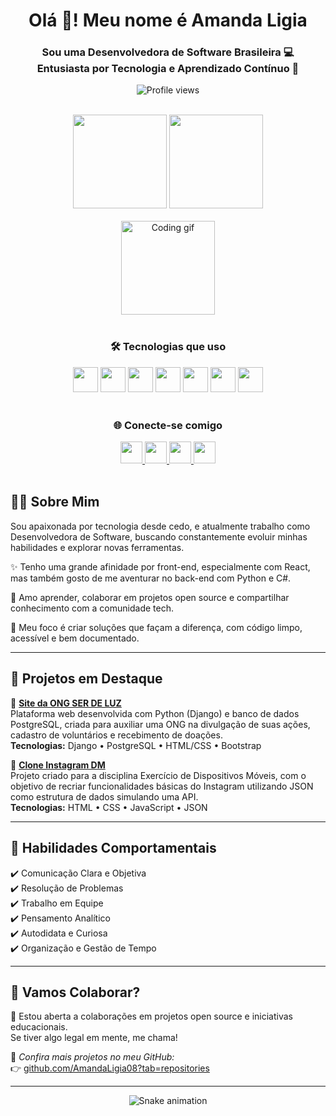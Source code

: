 <!-- Boas-vindas --> 
<h1 align="center">Olá 👋! Meu nome é Amanda Ligia</h1>
<h3 align="center">Sou uma Desenvolvedora de Software Brasileira 💻<br>Entusiasta por Tecnologia e Aprendizado Contínuo 🚀</h3>

<!-- Badge de visitas -->
<p align="center">
  <img src="https://komarev.com/ghpvc/?username=AmandaLigia08&style=flat-square&color=purple" alt="Profile views" />
</p>

<br>

<!-- GitHub Stats -->
<div align="center">
  <img src="https://github-readme-stats.vercel.app/api?username=AmandaLigia08&show_icons=true&theme=dracula&count_private=true&hide_border=false" height="150" />
  <img src="https://github-readme-stats.vercel.app/api/top-langs?username=AmandaLigia08&layout=compact&langs_count=5&theme=dracula&hide_border=false" height="150" />
</div>

<br>

<!-- Gif divertido -->
<div align="center">
  <img src="https://i.imgflip.com/65efzo.gif" height="150" alt="Coding gif" />
</div>

<br>

<!-- Tech stack -->
<h3 align="center">🛠️ Tecnologias que uso</h3>
<div align="center">
  <img src="https://cdn.jsdelivr.net/gh/devicons/devicon/icons/javascript/javascript-original.svg" height="40" />
  <img src="https://cdn.jsdelivr.net/gh/devicons/devicon/icons/typescript/typescript-original.svg" height="40" />
  <img src="https://cdn.jsdelivr.net/gh/devicons/devicon/icons/react/react-original.svg" height="40" />
  <img src="https://cdn.jsdelivr.net/gh/devicons/devicon/icons/html5/html5-original.svg" height="40" />
  <img src="https://cdn.jsdelivr.net/gh/devicons/devicon/icons/css3/css3-original.svg" height="40" />
  <img src="https://cdn.jsdelivr.net/gh/devicons/devicon/icons/python/python-original.svg" height="40" />
  <img src="https://cdn.jsdelivr.net/gh/devicons/devicon/icons/csharp/csharp-original.svg" height="40" />
</div>

<br>

<!-- Redes sociais -->
<h3 align="center">🌐 Conecte-se comigo</h3>
<div align="center">
  <a href="https://www.instagram.com/amandaligia1/" target="_blank">
    <img src="https://img.shields.io/static/v1?message=Instagram&logo=instagram&label=&color=E4405F&logoColor=white&labelColor=&style=for-the-badge" height="35" />
  </a>
  <a href="https://discord.com/users/amandaligia08" target="_blank">
    <img src="https://img.shields.io/static/v1?message=Discord&logo=discord&label=&color=7289DA&logoColor=white&labelColor=&style=for-the-badge" height="35" />
  </a>
  <a href="mailto:amandaligia08@gmail.com" target="_blank">
    <img src="https://img.shields.io/static/v1?message=Gmail&logo=gmail&label=&color=D14836&logoColor=white&labelColor=&style=for-the-badge" height="35" />
  </a>
  <a href="https://www.linkedin.com/in/amanda-ligia-ti/" target="_blank">
    <img src="https://img.shields.io/static/v1?message=LinkedIn&logo=linkedin&label=&color=0077B5&logoColor=white&labelColor=&style=for-the-badge" height="35" />
  </a>
</div>

<br>

<!-- Sobre mim -->
## 👩‍💻 Sobre Mim

Sou apaixonada por tecnologia desde cedo, e atualmente trabalho como Desenvolvedora de Software, buscando constantemente evoluir minhas habilidades e explorar novas ferramentas.

✨ Tenho uma grande afinidade por front-end, especialmente com React, mas também gosto de me aventurar no back-end com Python e C#.

🚀 Amo aprender, colaborar em projetos open source e compartilhar conhecimento com a comunidade tech.

🎯 Meu foco é criar soluções que façam a diferença, com código limpo, acessível e bem documentado.

---

<!-- Projetos -->
## 💼 Projetos em Destaque

🔹 [**Site da ONG SER DE LUZ**](https://github.com/AmandaLigia08/ser_de_luz.git)  
Plataforma web desenvolvida com Python (Django) e banco de dados PostgreSQL, criada para auxiliar uma ONG na divulgação de suas ações, cadastro de voluntários e recebimento de doações.  
**Tecnologias:** Django • PostgreSQL • HTML/CSS • Bootstrap

🔹 [**Clone Instagram DM**](https://github.com/AmandaLigia08/CloneInstagramDM.git)  
Projeto criado para a disciplina Exercício de Dispositivos Móveis, com o objetivo de recriar funcionalidades básicas do Instagram utilizando JSON como estrutura de dados simulando uma API.  
**Tecnologias:** HTML • CSS • JavaScript • JSON

---

## 🧠 Habilidades Comportamentais

✔️ Comunicação Clara e Objetiva  
✔️ Resolução de Problemas  
✔️ Trabalho em Equipe  
✔️ Pensamento Analítico  
✔️ Autodidata e Curiosa  
✔️ Organização e Gestão de Tempo

---

## 🤝 Vamos Colaborar?

🚀 Estou aberta a colaborações em projetos open source e iniciativas educacionais.  
Se tiver algo legal em mente, me chama!

📌 *Confira mais projetos no meu GitHub:*  
👉 [github.com/AmandaLigia08?tab=repositories](https://github.com/AmandaLigia08?tab=repositories)

---

<!-- Snake animation -->
<!-- Snake animation -->
<div align="center">
  <img src="https://raw.githubusercontent.com/AmandaLigia08/AmandaLigia08/output/github-snake.svg" alt="Snake animation" />
</div>

